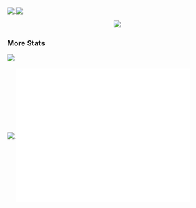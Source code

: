 <a href="https://theiiiproject.firebaseapp.com">
    <img align="center" src="https://github-readme-stats-git-masterrstaa-rickstaa.vercel.app/api?username=InternetED&show_icons=true&include_all_commits=true&theme=github_dark&hide_border=true">
</a> 
<a href="https://theiiiproject.firebaseapp.com">
  <img align="center" src="https://github-readme-stats-git-masterrstaa-rickstaa.vercel.app/api/top-langs/?username=InternetED&theme=github_dark&hide_border=true&include_all_commits=true">
</a>

<p align="center">
  <a href="https://skillicons.dev">
    <img src="https://skillicons.dev/icons?i=kotlin,java,androidstudio,dart,flutter,nodejs,ts,vscode,firebase,gis,docker,linux,discord,github&theme=dark&perline=8" />
  </a>
</p>




### More Stats
![](https://komarev.com/ghpvc/?username=InternetED)

<a href="https://github.com/InternetED">
  <img align="center" src="https://streak-stats.demolab.com?user=InternetED&theme=github-dark&hide_border=true&ring=4C8EDA&fire=DD7A22&dates=4C8EDA">
</a>



<img align="center" src="/github-metrics.svg" alt="Metrics" width="400">
